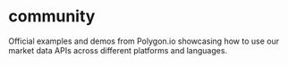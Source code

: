 # community
Official examples and demos from Polygon.io showcasing how to use our market data APIs across different platforms and languages.
